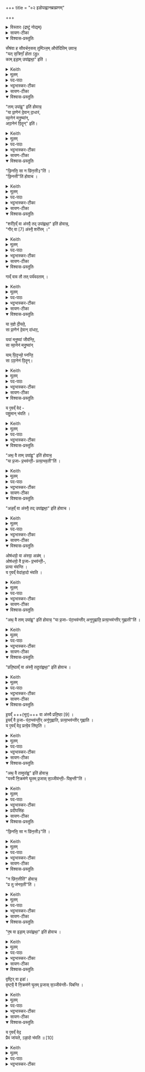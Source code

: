 +++
title = "०२ इडोपाह्वानब्राह्मणम्"

+++
<details><summary>विस्तारः (द्रष्टुं नोद्यम्)</summary>

(इडोपाह्वानब्राह्मणम् ) सँश्रव-स्तुमिञ्जयोः प्रश्नोत्तराभ्याम् इडाप्रशंसा  

प्रजापतिर्ऋषिः
</details>

<details><summary>सायण-टीका</summary>

इडाद्यनुमन्त्रणमन्त्राः प्रथमे व्याख्याताः। तामिडां द्वितीये द्वयोर्मुन्योः प्रश्नोत्तराभ्यां प्रशंसति। तत्र प्रश्नमवतारयति-  
**सँश्रवा इति।**
</details>

<details open><summary>विश्वास-प्रस्तुतिः</summary>

सँश्र॑वा ह सौवर्चन॒सस् तुमि॑ञ्ज॒म् औपो॑दितिम् उवाच॒  
"यत् स॒त्रिणाँ॒ होता ऽभू॒ᳵ  
काम् इडा॒म् उपा॑ह्वथा॒" इति॑ ।
</details>
<details><summary>Keith</summary>

Samśravas Sauvarcanasa said to Tumiñja Aupoditi:  
'When thou hast been a Hotr of Sattrins, what Ida hast thou invoked?'
</details>
<details><summary>मूलम्</summary>

सँश्र॑वा ह सौवर्चन॒सस्तुमि॑ञ्ज॒मौपो॑दितिमुवाच॒   
यत्स॒त्रिणाँ॒ होताऽभू॒ᳵ कामिडा॒मुपा॑ह्वथा॒ इति॑ ।
</details>

<details><summary>पद-पाठः</summary>

सँश्र॑वा॒ इति॒ सम्-श्र॒वाः॒ । ह॒ । सौ॒व॒र्च॒न॒सः । तुमि॑ञ्जम् । औपो॑दिति॒मित्यौप॑-उ॒दि॒ति॒म् । उ॒वा॒च॒ । 
यत् । स॒त्त्रिणा॑म् । होता॑ । अ॒भूः॒ । काम् । इडा॑म् । उपेति॑ । अ॒ह्व॒थाः॒ । इति॑ । 
</details>

<details><summary>भट्टभास्कर-टीका</summary>

1संश्रवा इत्यादि प्रासङ्गिकं हौत्रम् । सुवर्चनसोपत्यं संश्रवा नाम उपोदितस्यापत्यं तुमिञ्जन्नामोवाच ।  


यदित्यादि । **यत्** यदा । उपाह्वथाः - 'निसमुपविभ्यो ह्वः' इत्यात्मनेपदम्, 'लिपि सिचि ह्वश्च' इत्यङ् ।  
</details>

<details><summary>सायण-टीका</summary>

संश्रवा इत्यृषेर्नामधेयम्। स च सुवर्चनसः पुत्रः। तुमिञ्ज इत्यृष्यन्तरस्य नामधेयम्। स चोपोदितस्य पुत्रः।  
संश्रवसः प्रश्नं दर्शयति- **यत्सत्रिणामिति।** यद् यदा, तदेत्यध्याहारः। **कां** किंगुणकाम्।  
</details>

<details open><summary>विश्वास-प्रस्तुतिः</summary>

"ताम् उपा॑ह्व॒" इति॑ होवाच॒  
"या प्रा॒णेन॑ दे॒वान् दा॒धार॑,  
व्या॒नेन॑ मनु॒ष्या॑न्,  
अपा॒नेन॑ पि॒तॄन्" इति॑।  
</details>

<details><summary>Keith</summary>

'Her I have invoked', he said, 'who supports the gods by her expiration, men by her cross-breathing, and the Pitrs by her inspiration.' 
</details>
<details><summary>मूलम्</summary>

तामुपा॑ह्व॒ इति॑ होवाच॒ या प्रा॒णेन॑ दे॒वान्दा॒धार॑ व्या॒नेन॑ मनु॒ष्या॑नपा॒नेन॑ पि॒तॄनिति॑। 
</details>

<details><summary>पद-पाठः</summary>

ताम् । उपेति॑ । अ॒ह्वे॒ । इति॑ । ह॒ । उ॒वा॒च॒ ।   
या । प्रा॒णेनेति॑ प्र-अ॒नेन॑ । दे॒वान् । दा॒धार॑ ।   
व्या॒नेनेति॑ वि-अ॒नेन॑ । म॒नु॒ष्या॑न् ।   
अ॒पा॒नेनेत्य॑प-अ॒नेन॑ । पि॒तृन् । इति॑ ।
</details>

<details><summary>भट्टभास्कर-टीका</summary>

एवं संश्रवसा पृष्टे तामित्युत्तरमुवाच तुमिञ्जः । **येत्यादि ।**  
या प्राणेन उत्तमवृत्त्या दक्षिणात्वेन देवान्धारयति, व्यानेन मध्यमवृत्त्या मनुष्योपजीव्यत्वेन मनुष्यान् धारयति, अपानेनाधमवृत्त्या मरणेन पितॄन्धारयति, तादृशीमहमुपाह्वे, सन्ध्या [सेयं] अन्या वास्त्विति ॥
</details>

<details><summary>सायण-टीका</summary>

तामुपाह्व इति। प्राणादिवृत्तिभिरिडाया देवादिधारणमुत्तरत्र स्पष्टी करिष्यते। तां देवादिधारणगुणकामिडामुपहूतवानस्मि।  
</details>

<details open><summary>विश्वास-प्रस्तुतिः</summary>

"छि॒नत्ति॒ सा न छि॑न॒त्ती३"ति॑ ।   
"छि॒नत्ती"ति॑ होवाच ।  
</details>

<details><summary>Keith</summary>

'Does she divide, or does she not divide' (he asked). 'She divides', he replied.
</details>
<details><summary>मूलम्</summary>

छि॒नत्ति॒ सा न छि॑न॒त्ती३ति॑ ।   
"छि॒नत्ती"ति॑ होवाच ।
</details>

<details><summary>पद-पाठः</summary>

छि॒नत्ति॑ । सा । न । छि॒न॒त्ती(३) । इति॑ ।  
छि॒नत्ति॑ । इति॑ । ह॒ । उ॒वा॒च॒ । 
</details>

<details><summary>भट्टभास्कर-टीका</summary>

2अथ संश्रवाः - छिनत्तीत्यादिकम् । प्रतिग्रहादिषु प्रजा अनर्थेन योजयति उत नेति । प्रश्नान्ते प्लुतः । छान्दसं तिङ उदात्तत्वम्, विश्वजनादित्वात्तुगभावः ।  

अथ छिनत्तीत्युवाच तुमिञ्जः । समानवाक्ये पदात्परत्वाभावान्न निहन्यते ।सर्वस्य श्रुतस्य पाक्षिकत्वादाख्यातलक्षणप्लुताभावः ॥
</details>

<details><summary>सायण-टीका</summary>

पुनः प्रश्नं दर्शयति- **छिनत्तीति।** त्वयोपहूता सेयमिडा गोरूपा सती दक्षिणात्वेन प्रतिग्रहीतॄन्किं छिनत्ति प्रतिग्रहदोषेण विनाशयत्यथवा न च्छिनत्तीति विचारार्थः लुप्तः।  
उत्तरं दर्शयति - **छिन्नत्तीति।** 
</details>

<details open><summary>विश्वास-प्रस्तुतिः</summary>

"शरी॑र॒व्ँ वा अ॑स्यै॒ तद् उपा॑ह्वथा॒" इति॑ होवाच॒,  
"गौर् वा [7] अ॑स्यै॒ शरी॑रम् ।"  
</details>
<details><summary>Keith</summary>

'Her body then hast thou invoked', he said. Her body is the cow [1]; 
</details>
<details><summary>मूलम्</summary>

"शरी॑र॒व्ँ वा अ॑स्यै॒ तद् उपा॑ह्वथा॒" इति॑ होवाच॒,  
"गौर्वै [7] +अ॑स्यै॒ शरी॑रम् ।"
</details>

<details><summary>पद-पाठः</summary>

शरी॑रम् । वै । अ॒स्यै॒ । तत् । उपेति॑ । अ॒ह्व॒थाः॒ । इति॑ । ह॒ । उ॒वा॒च॒ ।   
गौः । वै । अ॒स्यै॒ । शरी॑रम् । 
</details>

<details><summary>भट्टभास्कर-टीका</summary>

3संश्रवा उवाच - **शरीरमित्यादि ॥** किं पुनस्तच्छरीरमित्याकाङ्क्षायां गौर्वा इत्यादि वेदात्मा वदति गोरूपा इडा भवतीति ।  
</details>

<details><summary>सायण-टीका</summary>

एवं तर्हि नेवं मुख्येडेति प्रश्नवादिनोक्तं दूषणं दर्शयति- **शरीरमिति।**  
अस्या इडादेवतायाः शरीरमेव त्वयोपहूतं न तु सा देवता।  

इदानीमाख्यायिकातोऽपसृत्य श्रुतिः स्वयमेवाऽऽह-  
**गौर्वा इति।**  गौरेवास्या इडायाः शरीरम्। एतच्च मानवी घृतपदी मैत्रावरुणीत्येतस्य हौत्रस्येडोपाह्वानमन्त्रस्य ब्राह्मणे मनुः पृथिव्या इत्याद्यनुवाके प्रसिद्धम्।
</details>

<details open><summary>विश्वास-प्रस्तुतिः</summary>

गाव्ँ वाव तौ तत् पर्य॑वदताम् ।  
</details>
<details><summary>Keith</summary>

of the cow were they two talking. 
</details>
<details><summary>मूलम्</summary>

गाव्ँवाव तौ तत्पर्य॑वदताम् ।  
</details>

<details><summary>पद-पाठः</summary>

गाम् । वाव । तौ । तत् । परीति॑ । अ॒व॒द॒ता॒म् । 
</details>

<details><summary>भट्टभास्कर-टीका</summary>

अथ सः असहमान इवाह - **गामित्यादि ।** तत् तदानीं तौ संश्रवस्तुमिञ्जौ एवं गां पर्यवदताम्, अन्यप्रारब्धमन्यत्फलितमिच्छति वेतृ [त्फलितमित्यतिवक्तृ] त्वाभ्युपगमां निन्दा ॥
</details>

<details><summary>सायण-टीका</summary>

अत इडायाः शरीरभूतां गामेव ज्ञातवन्तौ तदानीं छिनत्तीत्येतादृशाभ्यां प्रश्नोत्तराभ्यामनिन्दताम्।  
</details>

<details open><summary>विश्वास-प्रस्तुतिः</summary>

या य॒ज्ञे दी॒यते॒,  
सा प्रा॒णेन॑ दे॒वान् दा॑धार॒,  

यया॑ मनु॒ष्या॑ जीव॑न्ति॒,  
सा व्या॒नेन॑ मनु॒ष्या॑न्  

याम् पि॒तृभ्यो॒ घ्नन्ति॒  
सा ऽपा॒नेन॑ पि॒तॄन्। 
</details>
<details><summary>Keith</summary>

She who is given in the sacrifice supports the gods with her expiration;  
she by whom men live (supports) men by her cross-breathing;  
she whom they slay for the Fathers (supports) the Fathers by her inspiration;
</details>
<details><summary>मूलम्</summary>

या य॒ज्ञे दी॒यते॒ सा प्रा॒णेन॑ दे॒वान्दा॑धार॒   
यया॑ मनु॒ष्या॑ जीव॑न्ति॒ सा व्या॒नेन॑ मनु॒ष्या॑न्  
याम्पि॒तृभ्यो॒ घ्नन्ति॒ साऽपा॒नेन॑ पि॒तॄन्
</details>

<details><summary>पद-पाठः</summary>

या । य॒ज्ञे । दी॒यते॑ । सा । प्रा॒णेनेति॑ प्र-अ॒नेन॑ । दे॒वान् । दा॒धा॒र॒ ।   
यया॑ । म॒नु॒ष्याः॑ । जीव॑न्ति । सा । व्या॒नेनेति॑ वि-अ॒नेन॑ । म॒नु॒ष्या॑न् ।   
याम् । पि॒तृभ्य॒ इति॑ पि॒तृ-भ्यः॒ । घ्नन्ति॑ । सा । अ॒पा॒नेनेत्य॑प-अ॒नेन॑ । पि॒तृन् ।
</details>

<details><summary>भट्टभास्कर-टीका</summary>

4अथ यदुक्तं संश्रवसा अस्याश्शरीरं त्वमुपाह्वथा इति तत्समर्थनार्थं प्राणादिवृत्तिभिर्देवादीनां धारकत्वं वेदात्मैव गौराह – **या यज्ञ इत्यादि ॥** तस्मात्सम्यगभिहितं संश्रवसेति ।  
</details>

<details><summary>सायण-टीका</summary>

इदानीं देवादिधारणं स्पष्टी करोति-  **या यज्ञ इति।** यज्ञे दक्षिणारूपेण दत्तया गवा देवास्तूष्णीमेव तुष्यन्ति न तु तां दुहन्ति नापि घ्नन्ति। अतः **प्राणेन** प्रकृष्टचेष्टयोत्तमया वृत्त्या देवान्धारयति। मनुष्यास्तु गां दुग्ध्वा जीवन्ति, तदा नात्यन्तमहानि। क्षीरस्य हीनत्वात्। नाप्यत्यन्तं हानिः। शरीरस्य वधाभावात्। अतः प्राणापानमध्यवर्तिन्या व्यानसमानया मध्यमवृत्त्या मनुष्यान्धारयति। अष्टकाश्राद्धे गां पितृभ्यो घ्नन्ति।   
तथा चाऽऽपस्तम्बः —  
“श्वोभूते दर्भेण गामुपाकरोति पितृभ्यस्त्वा जुष्टामुपाकरोमि” इति। सेयं गौरपानेनाधमवृत्त्या मारणरूपया पितॄन्धारयति।  
</details>

<details open><summary>विश्वास-प्रस्तुतिः</summary>

य ए॒वव्ँ वेद॑ -  
पशु॒मान् भ॑वति ।  
</details>
<details><summary>Keith</summary>

 he who knows thus becomes rich in cattle. 
</details>
<details><summary>मूलम्</summary>

य ए॒वव्ँ वेद॑ पशु॒मान्भ॑वति ।  
</details>
<details><summary>पद-पाठः</summary>

यः । ए॒वम् । वेद॑ । प॒शु॒मानिति॑ पशु-मान् । भ॒व॒ति॒ । 
</details>

<details><summary>भट्टभास्कर-टीका</summary>

य एवमित्यादि । गतम् ॥
</details>


<details open><summary>विश्वास-प्रस्तुतिः</summary>

"अथ॒ वै ताम् उपा॑ह्व॒" इति॑ होवाच॒  
"या प्र॒जाᳶ प्र॒भव॑न्ती॒ᳶ प्रत्या॒भव॒ती"ति॑ ।
</details>
<details><summary>Keith</summary>

'Her too I have invoked', he said, 'who is available to people as they increase.' 
</details>
<details><summary>मूलम्</summary>

अथ॒ वैतामुपा॑ह्व॒ इति॑ होवाच॒  
या प्र॒जाᳶ प्र॒भव॑न्ती॒ᳶ प्रत्या॒भव॒तीति॑ । 
</details>

<details><summary>पद-पाठः</summary>

अथ॑ । वै । ताम् । उपेति॑ । अ॒ह्वे॒ । इति॑ । ह॒ । उ॒वा॒च॒ ।   
या । प्र॒जा इति॑ प्र-जाः । प्र॒भव॑न्ती॒रिति॑ प्र-भव॑न्तीः । प्रतीति॑ । आ॒भव॒तीत्या॑-भव॑ति । इति॑ । 
</details>

<details><summary>भट्टभास्कर-टीका</summary>

5अथ तुमिञ्ज उवाच - **अथ वैतामित्यादि ॥**

लक्षणं चाचष्टे - **येत्यादि ।** या प्रभवन्तीः प्रभुत्ववतीः प्रजाः प्रत्याभवति प्रत्यक्षाभिमुख्येन भजति ॥
</details>

<details><summary>सायण-टीका</summary>

उक्तस्य देवादिधारणस्य वेदनं प्रशंसति-  
अथ तुमिञ्जः स्वेनोपहूताया इडाया मुख्यत्वं संपादयितुं गुणान्तरेणेडां विशिनष्टीति दर्शयति-  **अथ वेति।** 
पक्षान्तरद्योतनायाथ वा इति पदद्वयम्। येयमिडा प्रभुत्वोपेताः प्रजाः प्रत्याभिमुख्येन वर्तते तादृशीमिडामुपहूतवानस्मि।  
</details>

<details open><summary>विश्वास-प्रस्तुतिः</summary>

"अन्न॒व्ँ वा अ॑स्यै॒ तद् उपा॑ह्वथा॒" इति॑ होवाच ।  
</details>
<details><summary>Keith</summary>

'Her food then [2] hast thou invoked', he replied. 
</details>
<details><summary>मूलम्</summary>

अन्न॒व्ँ वा अ॑स्यै॒ तद् उपा॑ह्वथा॒ इति॑ होवाच ।  
</details>

<details><summary>पद-पाठः</summary>

अन्न॑म् । वै । अ॒स्यै॒ । तत् । उपेति॑ । अ॒ह्व॒थाः॒ । इति॑ । ह॒ । उ॒वा॒च॒ । 
</details>

<details><summary>भट्टभास्कर-टीका</summary>

6अथ संश्रवा उवाच - अन्नमित्यादि ॥
</details>

<details><summary>सायण-टीका</summary>

संश्रवा एतस्या अपीडाया मुख्यत्वं वारयतीति दर्शयति-  **अन्नं वा इति।**   
अस्या इडायाः संबन्धि यदन्नं तदेवोपहूतवानसि न तु मुख्यामिडाम्। 
</details>

<details open><summary>विश्वास-प्रस्तुतिः</summary>

ओष॑धयो॒ वा अ॑स्या॒ अन्न॑म् ।   
ओष॑धयो॒ वै प्र॒जाᳶ प्र॒भव॑न्ती॒ᳶ,  
प्रत्या भ॑वन्ति ।   
य ए॒वव्ँ वेदा॑न्ना॒दो भ॑वति ।   
</details>
<details><summary>Keith</summary>

This food is plants, plants are available to people as they increase;  
he who knows thus becomes an eater of food.
</details>
<details><summary>मूलम्</summary>

ओष॑धयो॒ वा अ॑स्या॒ अन्न॑म् ।   
ओष॑धयो॒ वै प्र॒जाᳶ प्र॒भव॑न्ती॒ᳶ प्रत्या भ॑वन्ति ।   
य ए॒वव्ँ वेदा॑न्ना॒दो भ॑वति ।   
</details>

<details><summary>पद-पाठः</summary>

ओष॑धयः । वै । अ॒स्याः॒ । अन्न॑म् ।   
ओष॑धयः । वै । प्र॒जा इति॑ प्र-जाः । प्र॒भव॑न्ती॒रिति॑ प्र-भव॑न्तीः । प्रति॑ । एति॑ । भ॒व॒न्ति॒ ।  
यः । ए॒वम् । वेद॑ । अ॒न्ना॒द इत्य॑न्न-अ॒दः । भ॒व॒ति॒ । 
</details>

<details><summary>भट्टभास्कर-टीका</summary>

तत्समर्थयते वेदात्मा पुरुषः - **ओषधय इत्यादि ।** अस्या 'गोरन्नमोषधयः, ताभिः प्रजाः प्रभवन्त्यो भवन्तीति ॥
</details>

<details><summary>सायण-टीका</summary>

तदेतद्वेद उपपादयति-  **ओषधय इति।** ओषधीनां गवामन्नत्वं प्रसिद्धम्। प्रभुत्वोपेतानां च प्रजानां गृहेषु बहुजनभोजनाय व्रीह्याद्योषधय आगत्य वर्तन्ते।  
एतद्वेदनं प्रशंसति - **य एवमिति।** 
</details>

<details open><summary>विश्वास-प्रस्तुतिः</summary>

"अथ॒ वै ताम् उपा॑ह्व॒" इति॑ होवाच॒
"या प्र॒जाᳶ प॑रा॒भव॑न्तीर् अनुगृ॒ह्णाति॒ प्रत्या॒भव॑न्तीर् गृ॒ह्णाती"ति॑ ।
</details>
<details><summary>Keith</summary>

'Her too I have invoked', he said,  
'who supports people in distress and succours them as they improve.' 
</details>
<details><summary>मूलम्</summary>

अथ॒ वै तामुपा॑ह्व॒ इति॑ होवाच॒
या प्र॒जाᳶ प॑रा॒भव॑न्तीरनुगृ॒ह्णाति॒ प्रत्या॒भव॑न्तीर्गृ॒ह्णातीति॑ ।   
</details>

<details><summary>पद-पाठः</summary>

अथ॑ । वै । ताम् । उपेति॑ । अ॒ह्वे॒ । इति॑ । ह॒ । उ॒वा॒च॒ ।   
या । प्र॒जा इति॑ प्र-जाः । प॒रा॒भव॑न्ती॒रिति॑ परा-भव॑न्तीः । अ॒नु॒गृ॒ह्णातीत्य॑नु-गृ॒ह्णाति॑ ।   
प्रतीति॑ । आ॒भव॑न्ती॒रित्या॑-भव॑न्तीः । गृ॒ह्णाति॑ । इति॑ । 
</details>


<details><summary>भट्टभास्कर-टीका</summary>

7पुनरपि तुमिञ्ज उवाच - अथेति ॥

लक्षणं च ब्रूते - **येत्यादि ।** या पराभवन्तीः विद्यमानाः प्रजाः अनुगृह्णाति पुष्ट्यादिप्रदानेन धारयति ।  

प्रत्याभवन्तीः आत्मानं भजमानाः प्रजाः गृह्णाति प्रतिष्ठिताः करोतीति ॥
</details>

<details><summary>सायण-टीका</summary>

पुनरपि तुमिञ्जस्य गुणान्तरोक्तिमिडाया मुख्यत्वसंपादिकामुदाहरति-  
**अथवा इति।**   
येयमिडा व्याध्यादिभिः पराभूयमानाः प्रजाः स्वस्यामवस्थाप्यानुगृह्णाति, पराभूयमानाः प्रजास्तत्तदपेक्षितस्थानप्रदानेन स्वीकरोति।  
</details>

<details open><summary>विश्वास-प्रस्तुतिः</summary>

"प्रति॒ष्ठाव्ँ वा अ॑स्यै॒ तदुपा॑ह्वथा॒" इति॑ होवाच ।  
</details>
<details><summary>Keith</summary>

Her support then hast thou invoked', he replied. 
</details>
<details><summary>मूलम्</summary>

प्रति॒ष्ठाव्ँ वा अ॑स्यै॒ तदुपा॑ह्वथा॒ इति॑ होवाच ।  
</details>

<details><summary>पद-पाठः</summary>

प्र॒ति॒ष्ठामिति॑ प्रति-स्थाम् । वै । अ॒स्यै॒ । तत् । उपेति॑ । अ॒ह्व॒थाः॒ । इति॑ । ह॒ । उ॒वा॒च॒ ।
</details>

<details><summary>भट्टभास्कर-टीका</summary>

8अथ संश्रवा उवाच - **प्रतिष्ठामित्यादि ॥**
</details>

<details><summary>सायण-टीका</summary>

अस्या अपीडाया मुख्यत्वनिराकरणोक्तिं दर्शयति-  **प्रतिष्ठामिति।** प्रतितिष्ठत्यस्यामिडा गोरूपेति प्रतिष्ठा भूमिस्तामेवोपहूतवानसि न मुख्यामिडाम्।  
</details>

<details open><summary>विश्वास-प्रस्तुतिः</summary>

इ॒यव्ँ +++(भूर्)+++ वा अ॑स्यै प्रति॒ष्ठा [9] ।  
इ॒यव्ँ वै प्र॒जाᳶ प॑रा॒भव॑न्ती॒र् अनु॑गृह्णाति, प्रत्या॒भव॑न्तीर् गृह्णाति ।  
य ए॒वव्ँ वेद॒ प्रत्ये॒व ति॑ष्ठ॒ति ।  
</details>
<details><summary>Keith</summary>

Her support is this (earth) [3],  
this (earth) supports people in distress  
and succours them as they improve;  
he who knows thus finds support. 
</details>
<details><summary>मूलम्</summary>

इ॒यव्ँ वा अ॑स्यै प्रति॒ष्ठा [9] ।  
इ॒यव्ँ वै प्र॒जाᳶ प॑रा॒भव॑न्ती॒रनु॑गृह्णाति प्रत्या॒भव॑न्तीर्गृह्णाति ।  
य ए॒वव्ँ वेद॒ प्रत्ये॒व ति॑ष्ठ॒ति ।  
</details>

<details><summary>पद-पाठः</summary>

इ॒यम् । वै । अ॒स्यै॒ । प्र॒ति॒ष्ठेति॑ प्रति-स्था ।  

इ॒यम् । वै । प्र॒जा इति॑ प्र-जाः । प॒रा॒भव॑न्ती॒रिति॑ परा-भव॑न्तीः । अन्विति॑ । गृ॒ह्णा॒ति॒ । प्रतीति॑ । आ॒भव॑न्ती॒रित्या॑-भव॑न्तीः । गृ॒ह्णा॒ति॒ ।   

यः । ए॒वम् । वेद॑ । प्रतीति॑ । ए॒व । ति॒ष्ठ॒ति॒ । 
</details>

<details><summary>भट्टभास्कर-टीका</summary>

तदुपपादयति वेदात्मा - इयमित्यादि ॥
</details>

<details><summary>सायण-टीका</summary>

तदेतद्वेद उपपादयति- **इयं वा इति।**  

वेदनं प्रशंसति- **य एवमिति।** 
</details>

<details open><summary>विश्वास-प्रस्तुतिः</summary>

"अथ॒ वै तामुपा॑ह्व॒" इति॑ होवाच॒  
"यस्यै॑ नि॒क्रम॑णे घृ॒तम् प्र॒जास् स॒ञ्जीव॑न्ती॒ᳶ पिब॒न्ती"ति॑ ।  
</details>
<details><summary>Keith</summary>

'Her too I have invoked', he said, 'in whose step people drink the ghee they live upon.' 
</details>
<details><summary>मूलम्</summary>

अथ॒ वै तामुपा॑ह्व॒ इति॑ होवाच॒   
यस्यै॑ नि॒क्रम॑णे घृ॒तम्प्र॒जास्स॒ञ्जीव॑न्ती॒ᳶ पिब॒न्तीति॑ ।  
</details>

<details><summary>पद-पाठः</summary>

अथ॑ । वै । ताम् । उपेति॑ । अ॒ह्वे॒ । इति॑ । ह॒ । उ॒वा॒च॒ ।  

यस्यै॑ । नि॒क्रम॑ण॒ इति॑ नि-क्रम॑णे । घृ॒तम् । प्र॒जा इति॑ प्र-जाः । स॒ञ्जीव॑न्ती॒रिति॑ सम्-जीव॑न्तीः । पिब॑न्ति । इति॑ ।
</details>


<details><summary>भट्टभास्कर-टीका</summary>

9अथ तुमिञ्ज उवाच - **अथेति ॥** 
लक्षणं चाभिधत्ते - यस्या इत्यादि । यस्या निक्रमणे न्यक्पतने सर्वाः प्रजास्सञ्जीवन्त्यः घृतमुदकं पिबन्ति ।   
ब्राह्मणान्तरं च भवति 'सा यत्र यत्र न्यक्रामत्ततो घृतमपीड्यत' इति ॥
</details>

<details><summary>प्रदीपसिंहः</summary>

 लक्षणं चाभिधत्ते - यस्य इत्यादि । अत्र यस्य इति टङ्कितम् । यस्या इति साधु
</details>


<details><summary>सायण-टीका</summary>

मुख्यत्वसंपादनाय गुणान्तरोक्तिं दर्शयति- **अथ वा इति।**  
यस्या वृष्टिरूपाया इडाया निष्क्रमणे न्यग्भावेन पतने सति यद्घृतं क्षरदुदकं तज्जीवनार्थिन्यः प्रजा उपजीवन्ति तादृशीमिडामुपहूतवानस्मि।  
</details>

<details open><summary>विश्वास-प्रस्तुतिः</summary>

"छि॒नत्ति॒ सा न छि॑न॒त्ती३"ति॑ ।  
</details>
<details><summary>Keith</summary>

'Does she divide, or does she not divide?' (he asked). 
</details>
<details><summary>मूलम्</summary>

"छि॒नत्ति॒ सा न छि॑न॒त्ती३"ति॑ ।  
</details>
<details><summary>पद-पाठः</summary>

छि॒नत्ति॑ । सा । न । छि॒न॒त्ती(३) । इति॑ । 
</details>

<details><summary>भट्टभास्कर-टीका</summary>

10अथ संश्रवा उवाच - छिनत्तीत्यादि ॥ व्याख्यातम् ॥
</details>

<details><summary>सायण-टीका</summary>

संश्रवा अस्यामिडायां पूर्ववद्दोषाभावौ पृच्छति-  **छिनत्तीति।**
</details>

<details open><summary>विश्वास-प्रस्तुतिः</summary>

"न छि॑न॒त्तीति॑" होवाच॒  
"प्र तु ज॑नय॒ती"ति॑ ।  
</details>
<details><summary>Keith</summary>

'She does not divide', he said, 'but she propagates.' 
</details>
<details><summary>मूलम्</summary>

न छि॑न॒त्तीति॑ होवाच ।  
प्र तु ज॑नय॒तीति॑ ।  
</details>

<details><summary>पद-पाठः</summary>

न । छि॒न॒त्ति॒ । इति॑ । ह॒ । उ॒वा॒च॒ । प्रेति॑ । तु । ज॒न॒य॒ति॒ । इति॑ । 
</details>

<details><summary>भट्टभास्कर-टीका</summary>

11अथ तुमिञ्जः प्रत्युवाच - न छिनत्ति, अपितु प्रजनयत्येव प्रजा इति ॥
</details>

<details><summary>सायण-टीका</summary>

वृष्टेर्गवान्नभूमीनामिव प्रतिग्राह्यद्रव्यत्वाभावात्तुमिञ्जस्य प्रतिग्राह्यदोषाभावोक्तिं गुणान्तरोक्तिं च दर्शयति-  
न छिनत्तीति। वृष्टिरूपेयमिडा कमपि पुरुषं न च्छिनत्ति न दूषयति किंतु प्रकर्षेण सस्यादिकं जनयति।  
</details>

<details open><summary>विश्वास-प्रस्तुतिः</summary>

"ए॒ष वा इडा॒म् उपा॑ह्वथा॒" इति॑ होवाच ।  
</details>
<details><summary>Keith</summary>

'Indeed hast thou invoked the Ida herself ', he replied. 
</details>
<details><summary>मूलम्</summary>

ए॒ष वा इडा॒मुपा॑ह्वथा॒ इति॑ होवाच ।  
</details>

<details><summary>पद-पाठः</summary>

ए॒षः । वै । इडा॑म् । उपेति॑ । अ॒ह्व॒थाः॒ । इति॑ । ह॒ । उ॒वा॒च॒ ।
</details>

<details><summary>भट्टभास्कर-टीका</summary>

12अथ संश्रवा उवाच - **एष वा इडामित्यादि**॥ एष त्वमिडामुपह्वथाः यस्त्वं घृतपदीमह्वथा इति ।  
</details>

<details><summary>सायण-टीका</summary>

एष वा इति। एष वृष्टिरूपेडावादी त्वमेव मुख्यामिडामुपहूतवानसि।  
</details>

<details open><summary>विश्वास-प्रस्तुतिः</summary>

वृष्टि॒र् वा इडा॑।  
वृष्ट्यै॒ वै नि॒क्रम॑णे घृ॒तम् प्र॒जास् स॒ञ्जीव॑न्तीᳶ पिबन्ति ।  
</details>
<details><summary>Keith</summary>

The Ida is rain; in the step of rain people drink the ghee they live upon; 
</details>
<details><summary>मूलम्</summary>

वृष्टि॒र्वा इडा॑।  
वृष्ट्यै॒ वै नि॒क्रम॑णे घृ॒तम्प्र॒जास्स॒ञ्जीव॑न्तीᳶ पिबन्ति ।  
</details>

<details><summary>पद-पाठः</summary>

वृष्टिः॑ । वै । इडा॑ ।   
वृष्ट्यै॑ । वै । नि॒क्रम॑ण॒ इति॑ नि-क्रम॑णे । घृ॒तम् । प्र॒जा इति॑ प्र-जाः । स॒ञ्जीव॑न्ती॒रिति॑ सम्-जीव॑न्तीः । पि॒ब॒न्ति॒ ।   

</details>

<details><summary>भट्टभास्कर-टीका</summary>

तदेतत्समर्थयते वेदात्मा - **वृष्टिर्वा इत्यादि ।** तत्साधनत्वात्ताच्छब्द्यम् ।  
</details>

<details><summary>सायण-टीका</summary>

एतस्यामुक्तायामिडायां पूर्वोक्तलक्षणं वेदो दर्शयति-  
**वृष्ठिर्वा इति।** 
तदेवमस्मिन्ननुवाके सर्वप्राण्युपकारिभिर्गवान्नभूमिवृष्टिरूपैरियमिडा प्रशस्ता॥   

इति श्रीमत्सायणाचार्यविरचिते माधवीये वेदार्थप्रकाशे कृष्णयजुर्वेदीय-तैत्तिरीयसंहिताभाष्ये प्रथमकाण्डे सप्तमप्रपाठके  
द्वितीयोऽनुवाकः॥२॥
</details>

<details open><summary>विश्वास-प्रस्तुतिः</summary>

य ए॒वव्ँ वेद॒   
प्रैव जा॑यते, ऽन्ना॒दो भ॑वति ॥ [10]
</details>
<details><summary>Keith</summary>

he who knows thus is propagated with offspring; he becomes an eater of food.
</details>
<details><summary>मूलम्</summary>

य ए॒वव्ँ वेद॒  । 
प्रैव जा॑यतेऽन्ना॒दो भ॑वति ॥ [10]
</details>

<details><summary>पद-पाठः</summary>

यः । ए॒वम् । वेद॑ ।   
प्रेति॑ । ए॒व । जा॒य॒ते॒ ।   
अ॒न्ना॒द इत्य॑न्न-अ॒दः । भ॒व॒ति॒ ॥
</details>

<details><summary>भट्टभास्कर-टीका</summary>

एवं वेदिता होता प्रकरणाद्वा यजमानः वृष्टिलाभेन प्रजावान् भवति अन्नस्य चात्ता ॥

इति सप्तमे द्वितीयोनुवाकः ॥  


</details>

